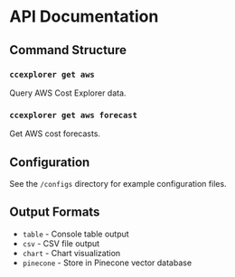 # API Documentation

## Command Structure

### `ccexplorer get aws`
Query AWS Cost Explorer data.

### `ccexplorer get aws forecast`
Get AWS cost forecasts.

## Configuration

See the `/configs` directory for example configuration files.

## Output Formats

- `table` - Console table output
- `csv` - CSV file output  
- `chart` - Chart visualization
- `pinecone` - Store in Pinecone vector database